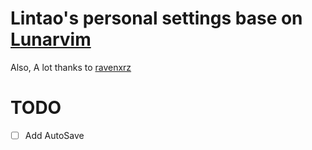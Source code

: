 # Lintao's personal settings base on [Lunarvim](https://github.com/LunarVim/LunarVim)

Also, A lot thanks to [ravenxrz](https://github.com/ravenxrz/dotfiles/tree/master/nvim)

# TODO

- [ ] Add AutoSave
